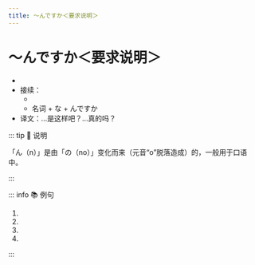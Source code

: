 ```yaml
---
title: ～んですか＜要求说明＞
---
```


# ～んですか＜要求说明＞

- <grammer-content sentence="意义：说话人**基于某一前提**，向对方**进一步确认情况**或者**要求对方予以说明**，解释；也表达说话人**吃惊或者疑惑的语气**。" />
- 接续：
  - <grammer-content sentence="动词/形容词**连体形** + んですか" inline />
  - 名词 + な + んですか
- 译文：...是这样吧？...真的吗？

::: tip :bookmark: 说明

「ん（n）」是由「の（no）」变化而来（元音“o”脱落造成）的，一般用于口语中。

:::

::: info :books: 例句

1. <grammer-content sentence="A: [人民大会堂/じんみんだいかいどう]もここにある**んですか**。" trans='A: 人民大会堂也在这里吧？' />
   <grammer-content sentence="B: はい、[人民大会堂/じんみんだいかいどう]は[天安門/てんあんもん]の[西側/にしがわ]にあります。" trans='B: 是的，人民大会堂就在天安门的西边。' />
1. <grammer-content sentence="[顔色/かおいろ]が[悪/わる]いですね。[何/なん]かあった**んですか**。" trans='脸色看上去不太好呢。出啥事儿了么？' />
1. <grammer-content sentence="あ、アイスクリーム！お[姉/ねえ]ちゃんが[買/か]った**んですか**。" trans='啊！冰激凌！是姐姐买的么？' />
1. <grammer-content sentence="[李/り]さん、こんな[時間/じかん]にどこへ[行/い]く**んですか**。もう[遅/おそ]いですよ。" trans='小李，这么晚了你要去哪儿？已经迟到了哦。' />

:::
